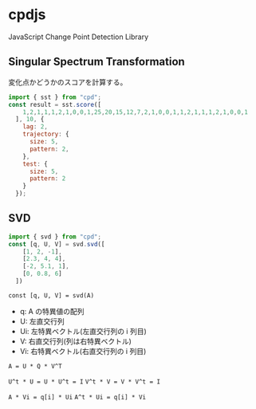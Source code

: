 # cpdjs

JavaScript Change Point Detection Library

## Singular Spectrum Transformation
変化点かどうかのスコアを計算する。

```Javascript
import { sst } from "cpd";
const result = sst.score([
    1,2,1,1,1,2,1,0,0,1,25,20,15,12,7,2,1,0,0,1,1,2,1,1,1,2,1,0,0,1
  ], 10, {
    lag: 2,
    trajectory: {
      size: 5,
      pattern: 2,
    },
    test: {
      size: 5,
      pattern: 2
    }
  });
```

## SVD
```Javascript
import { svd } from "cpd";
const [q, U, V] = svd.svd([
    [1, 2, -1],
    [2.3, 4, 4],
    [-2, 5.1, 1],
    [0, 0.8, 6]
  ])
```

`const [q, U, V] = svd(A)`

- q: A の特異値の配列
- U: 左直交行列
- Ui: 左特異ベクトル(左直交行列の i 列目)
- V: 右直交行列(列は右特異ベクトル)
- Vi: 右特異ベクトル(右直交行列の i 列目)

`A = U * Q * V^T`

`U^t * U = U * U^t = I`
`V^t * V = V * V^t = I`

`A * Vi = q[i] * Ui`
`A^t * Ui = q[i] * Vi`
